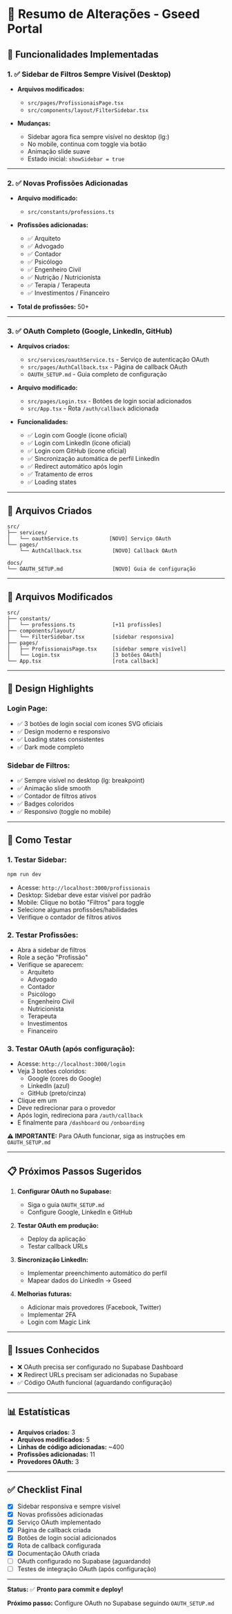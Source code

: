 # 📝 Resumo de Alterações - Gseed Portal

## 🎯 Funcionalidades Implementadas

### 1. ✅ **Sidebar de Filtros Sempre Visível** (Desktop)
- **Arquivos modificados:**
  - `src/pages/ProfissionaisPage.tsx`
  - `src/components/layout/FilterSidebar.tsx`

- **Mudanças:**
  - Sidebar agora fica sempre visível no desktop (lg:)
  - No mobile, continua com toggle via botão
  - Animação slide suave
  - Estado inicial: `showSidebar = true`

---

### 2. ✅ **Novas Profissões Adicionadas**
- **Arquivo modificado:**
  - `src/constants/professions.ts`

- **Profissões adicionadas:**
  - ✅ Arquiteto
  - ✅ Advogado
  - ✅ Contador
  - ✅ Psicólogo
  - ✅ Engenheiro Civil
  - ✅ Nutrição / Nutricionista
  - ✅ Terapia / Terapeuta
  - ✅ Investimentos / Financeiro

- **Total de profissões:** 50+

---

### 3. ✅ **OAuth Completo (Google, LinkedIn, GitHub)**
- **Arquivos criados:**
  - `src/services/oauthService.ts` - Serviço de autenticação OAuth
  - `src/pages/AuthCallback.tsx` - Página de callback OAuth
  - `OAUTH_SETUP.md` - Guia completo de configuração

- **Arquivo modificado:**
  - `src/pages/Login.tsx` - Botões de login social adicionados
  - `src/App.tsx` - Rota `/auth/callback` adicionada

- **Funcionalidades:**
  - ✅ Login com Google (ícone oficial)
  - ✅ Login com LinkedIn (ícone oficial)
  - ✅ Login com GitHub (ícone oficial)
  - ✅ Sincronização automática de perfil LinkedIn
  - ✅ Redirect automático após login
  - ✅ Tratamento de erros
  - ✅ Loading states

---

## 📂 Arquivos Criados

```
src/
├── services/
│   └── oauthService.ts          [NOVO] Serviço OAuth
└── pages/
    └── AuthCallback.tsx          [NOVO] Callback OAuth

docs/
└── OAUTH_SETUP.md                [NOVO] Guia de configuração
```

---

## 🔧 Arquivos Modificados

```
src/
├── constants/
│   └── professions.ts            [+11 profissões]
├── components/layout/
│   └── FilterSidebar.tsx         [sidebar responsiva]
├── pages/
│   ├── ProfissionaisPage.tsx     [sidebar sempre visível]
│   └── Login.tsx                 [3 botões OAuth]
└── App.tsx                       [rota callback]
```

---

## 🎨 Design Highlights

### **Login Page:**
- ✅ 3 botões de login social com ícones SVG oficiais
- ✅ Design moderno e responsivo
- ✅ Loading states consistentes
- ✅ Dark mode completo

### **Sidebar de Filtros:**
- ✅ Sempre visível no desktop (lg: breakpoint)
- ✅ Animação slide smooth
- ✅ Contador de filtros ativos
- ✅ Badges coloridos
- ✅ Responsivo (toggle no mobile)

---

## 🧪 Como Testar

### **1. Testar Sidebar:**
```bash
npm run dev
```
- Acesse: `http://localhost:3000/profissionais`
- Desktop: Sidebar deve estar visível por padrão
- Mobile: Clique no botão "Filtros" para toggle
- Selecione algumas profissões/habilidades
- Verifique o contador de filtros ativos

### **2. Testar Profissões:**
- Abra a sidebar de filtros
- Role a seção "Profissão"
- Verifique se aparecem:
  - Arquiteto
  - Advogado
  - Contador
  - Psicólogo
  - Engenheiro Civil
  - Nutricionista
  - Terapeuta
  - Investimentos
  - Financeiro

### **3. Testar OAuth (após configuração):**
- Acesse: `http://localhost:3000/login`
- Veja 3 botões coloridos:
  - Google (cores do Google)
  - LinkedIn (azul)
  - GitHub (preto/cinza)
- Clique em um
- Deve redirecionar para o provedor
- Após login, redireciona para `/auth/callback`
- E finalmente para `/dashboard` ou `/onboarding`

**⚠️ IMPORTANTE:** Para OAuth funcionar, siga as instruções em `OAUTH_SETUP.md`

---

## 📋 Próximos Passos Sugeridos

1. **Configurar OAuth no Supabase:**
   - Siga o guia `OAUTH_SETUP.md`
   - Configure Google, LinkedIn e GitHub

2. **Testar OAuth em produção:**
   - Deploy da aplicação
   - Testar callback URLs

3. **Sincronização LinkedIn:**
   - Implementar preenchimento automático do perfil
   - Mapear dados do LinkedIn → Gseed

4. **Melhorias futuras:**
   - Adicionar mais provedores (Facebook, Twitter)
   - Implementar 2FA
   - Login com Magic Link

---

## 🐛 Issues Conhecidos

- ❌ OAuth precisa ser configurado no Supabase Dashboard
- ❌ Redirect URLs precisam ser adicionadas no Supabase
- ✅ Código OAuth funcional (aguardando configuração)

---

## 📊 Estatísticas

- **Arquivos criados:** 3
- **Arquivos modificados:** 5
- **Linhas de código adicionadas:** ~400
- **Profissões adicionadas:** 11
- **Provedores OAuth:** 3

---

## ✅ Checklist Final

- [x] Sidebar responsiva e sempre visível
- [x] Novas profissões adicionadas
- [x] Serviço OAuth implementado
- [x] Página de callback criada
- [x] Botões de login social adicionados
- [x] Rota de callback configurada
- [x] Documentação OAuth criada
- [ ] OAuth configurado no Supabase (aguardando)
- [ ] Testes de integração OAuth (após configuração)

---

**Status:** ✅ **Pronto para commit e deploy!**

**Próximo passo:** Configure OAuth no Supabase seguindo `OAUTH_SETUP.md`
